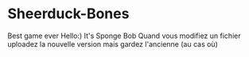 # Sheerduck-Bones
Best game ever
Hello:) It's Sponge Bob
Quand vous modifiez un fichier uploadez la nouvelle version mais gardez l'ancienne (au cas où) 
